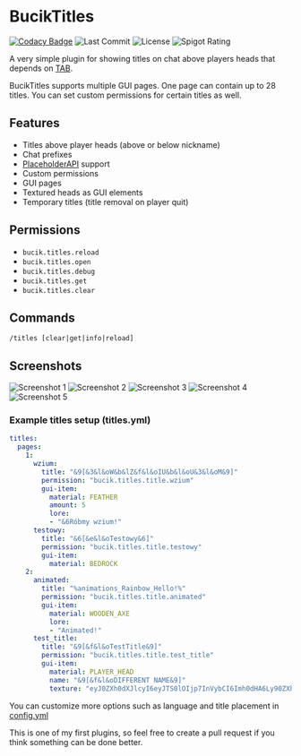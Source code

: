 # BucikTitles
[![Codacy Badge](https://app.codacy.com/project/badge/Grade/9d033d4b159d40c6a359a9f53ebc8778)](https://www.codacy.com/manual/workonfire/BucikTitles?utm_source=github.com&amp;utm_medium=referral&amp;utm_content=workonfire/BucikTitles&amp;utm_campaign=Badge_Grade)
![Last Commit](https://img.shields.io/github/last-commit/workonfire/BucikTitles)
![License](https://img.shields.io/github/license/workonfire/BucikTitles)
![Spigot Rating](https://img.shields.io/spiget/rating/79009)

A very simple plugin for showing titles on chat above players heads that depends on [TAB](https://github.com/NEZNAMY/TAB).

BucikTitles supports multiple GUI pages. One page can contain up to 28 titles.
You can set custom permissions for certain titles as well.

## Features
  - Titles above player heads (above or below nickname)
  - Chat prefixes
  - [PlaceholderAPI](https://www.spigotmc.org/resources/placeholderapi.6245/) support
  - Custom permissions
  - GUI pages
  - Textured heads as GUI elements
  - Temporary titles (title removal on player quit)

## Permissions
  - `bucik.titles.reload`
  - `bucik.titles.open`
  - `bucik.titles.debug`
  - `bucik.titles.get`
  - `bucik.titles.clear`

## Commands
`/titles [clear|get|info|reload]`

## Screenshots
![Screenshot 1](https://i.imgur.com/qu5rhT3.png)
![Screenshot 2](https://i.imgur.com/98AMdNY.png)
![Screenshot 3](https://media.discordapp.net/attachments/710596678486327298/713148507078524969/ezgif.com-video-to-gif_1.gif)
![Screenshot 4](https://i.imgur.com/Ct4Kfen.png)
![Screenshot 5](https://i.imgur.com/Qe52DAq.png)

### Example titles setup (titles.yml)
```yaml
titles:
  pages:
    1:
      wzium:
        title: "&9[&3&l&oW&b&lZ&f&l&oIU&b&l&oU&3&l&oM&9]"
        permission: "bucik.titles.title.wzium"
        gui-item:
          material: FEATHER
          amount: 5
          lore:
          - "&6Róbmy wzium!"
      testowy:
        title: "&6[&e&l&oTestowy&6]"
        permission: "bucik.titles.title.testowy"
        gui-item:
          material: BEDROCK
    2:
      animated:
        title: "%animations_Rainbow_Hello!%"
        permission: "bucik.titles.title.animated"
        gui-item:
          material: WOODEN_AXE
          lore:
          - "Animated!"
      test_title:
        title: "&9[&f&l&oTestTitle&9]"
        permission: "bucik.titles.title.test_title"
        gui-item:
          material: PLAYER_HEAD
          name: "&9[&f&l&oDIFFERENT NAME&9]"
          texture: "eyJ0ZXh0dXJlcyI6eyJTS0lOIjp7InVybCI6Imh0dHA6Ly90ZXh0dXJlcy5taW5lY3JhZnQubmV0L3RleHR1cmUvNDA4MGJiZWZjYTg3ZGMwZjM2NTM2YjY1MDg0MjVjZmM0Yjk1YmE2ZThmNWU2YTQ2ZmY5ZTljYjQ4OGE5ZWQifX19"
```
You can customize more options such as language and title placement in [config.yml](src/main/resources/config.yml)

This is one of my first plugins, so feel free to create a pull request if you think something can be done better.
